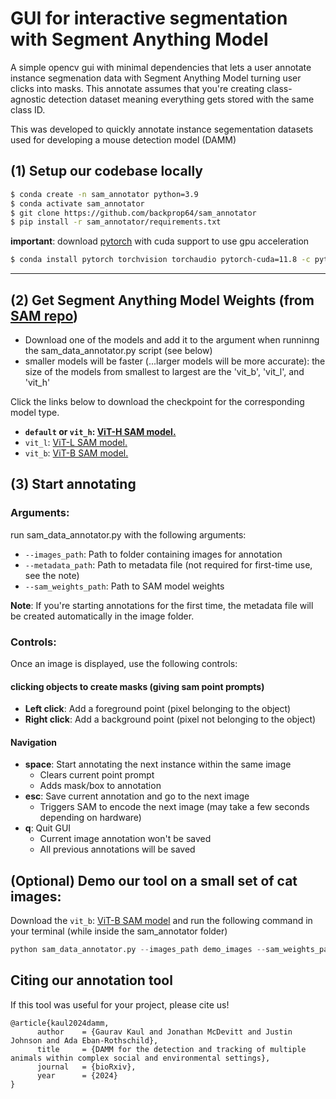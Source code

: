 # GUI for interactive segmentation with Segment Anything Model
A simple opencv gui with minimal dependencies that lets a user annotate instance segmenation data with Segment Anything Model turning user clicks into masks. This annotate assumes that you're creating class-agnostic detection dataset meaning everything gets stored with the same class ID. 

This was developed to quickly annotate instance segementation datasets used for developing a mouse detection model (DAMM)

## (1) Setup our codebase locally 

```bash
$ conda create -n sam_annotator python=3.9 
$ conda activate sam_annotator
$ git clone https://github.com/backprop64/sam_annotator
$ pip install -r sam_annotator/requirements.txt
```

**important**: download [pytorch](https://pytorch.org/get-started/locally/) with cuda support to use gpu acceleration 

```bash 
$ conda install pytorch torchvision torchaudio pytorch-cuda=11.8 -c pytorch -c nvidia # example installation with cuda 11.8 support
```
---

## (2) Get Segment Anything Model Weights (from [SAM repo](https://github.dev/facebookresearch/segment-anything))

- Download one of the models and add it to the argument when runninng the sam_data_annotator.py script (see below)
- smaller models will be faster (...larger models will be more accurate): the size of the models from smallest to largest are the 'vit_b', 'vit_l', and 'vit_h'

Click the links below to download the checkpoint for the corresponding model type.

- **`default` or `vit_h`: [ViT-H SAM model.](https://dl.fbaipublicfiles.com/segment_anything/sam_vit_h_4b8939.pth)**
- `vit_l`: [ViT-L SAM model.](https://dl.fbaipublicfiles.com/segment_anything/sam_vit_l_0b3195.pth)
- `vit_b`: [ViT-B SAM model.](https://dl.fbaipublicfiles.com/segment_anything/sam_vit_b_01ec64.pth)

## (3) Start annotating

### Arguments:
run sam_data_annotator.py with the following arguments: 
- `--images_path`: Path to folder containing images for annotation
- `--metadata_path`: Path to metadata file (not required for first-time use, see the note)
- `--sam_weights_path`: Path to SAM model weights


**Note**: If you're starting annotations for the first time, the metadata file will be created automatically in the image folder.


### Controls:
Once an image is displayed, use the following controls:

#### clicking objects to create masks (giving sam point prompts)
- **Left click**: Add a foreground point (pixel belonging to the object)
- **Right click**: Add a background point (pixel not belonging to the object)

#### Navigation
- **space**: Start annotating the next instance within the same image
  - Clears current point prompt
  - Adds mask/box to annotation
- **esc**: Save current annotation and go to the next image
  - Triggers SAM to encode the next image (may take a few seconds depending on hardware)
- **q**: Quit GUI
  - Current image annotation won't be saved
  - All previous annotations will be saved




## (Optional) Demo our tool on a small set of cat images:

Download the `vit_b`: [ViT-B SAM model](https://dl.fbaipublicfiles.com/segment_anything/sam_vit_b_01ec64.pth) and run the following command in your terminal (while inside the sam_annotator folder)

```python 
python sam_data_annotator.py --images_path demo_images --sam_weights_path path/to/sam_vit_b_01ec64.pth 
```

## Citing our annotation tool 
If this tool was useful for your project, please cite us!

```
@article{kaul2024damm,
      author    = {Gaurav Kaul and Jonathan McDevitt and Justin Johnson and Ada Eban-Rothschild},
      title     = {DAMM for the detection and tracking of multiple animals within complex social and environmental settings},
      journal   = {bioRxiv},
      year      = {2024}
}
```

